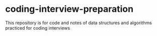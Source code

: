 # coding-interview-preparation
This repository is for code and notes of data structures and algorithms practiced for coding interviews
